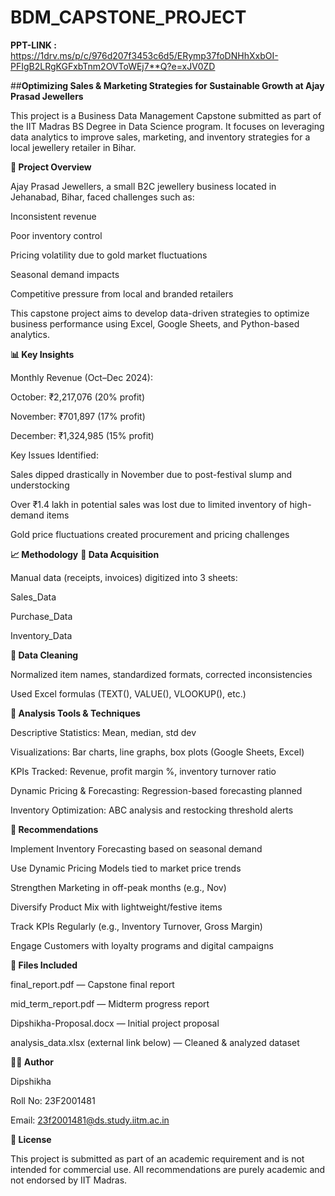 # BDM_CAPSTONE_PROJECT
**PPT-LINK :** https://1drv.ms/p/c/976d207f3453c6d5/ERymp37foDNHhXxbOI-PFIgB2LRgKGFxbTnm2OVToWEj7**Q?e=xJV0ZD


##**Optimizing Sales & Marketing Strategies for Sustainable Growth at Ajay Prasad Jewellers**


This project is a Business Data Management Capstone submitted as part of the IIT Madras BS Degree in Data Science program. It focuses on leveraging data analytics to improve sales, marketing, and inventory strategies for a local jewellery retailer in Bihar.

**📌 Project Overview**

Ajay Prasad Jewellers, a small B2C jewellery business located in Jehanabad, Bihar, faced challenges such as:

Inconsistent revenue

Poor inventory control

Pricing volatility due to gold market fluctuations

Seasonal demand impacts

Competitive pressure from local and branded retailers

This capstone project aims to develop data-driven strategies to optimize business performance using Excel, Google Sheets, and Python-based analytics.

**📊 Key Insights**

Monthly Revenue (Oct–Dec 2024):

October: ₹2,217,076 (20% profit)

November: ₹701,897 (17% profit)

December: ₹1,324,985 (15% profit)

Key Issues Identified:

Sales dipped drastically in November due to post-festival slump and understocking

Over ₹1.4 lakh in potential sales was lost due to limited inventory of high-demand items

Gold price fluctuations created procurement and pricing challenges


**📈 Methodology**
**🔹 Data Acquisition**

Manual data (receipts, invoices) digitized into 3 sheets:

Sales_Data

Purchase_Data

Inventory_Data

**🔹 Data Cleaning**

Normalized item names, standardized formats, corrected inconsistencies

Used Excel formulas (TEXT(), VALUE(), VLOOKUP(), etc.)

**🔹 Analysis Tools & Techniques**

Descriptive Statistics: Mean, median, std dev

Visualizations: Bar charts, line graphs, box plots (Google Sheets, Excel)

KPIs Tracked: Revenue, profit margin %, inventory turnover ratio

Dynamic Pricing & Forecasting: Regression-based forecasting planned

Inventory Optimization: ABC analysis and restocking threshold alerts


**🧾 Recommendations**

Implement Inventory Forecasting based on seasonal demand

Use Dynamic Pricing Models tied to market price trends

Strengthen Marketing in off-peak months (e.g., Nov)

Diversify Product Mix with lightweight/festive items

Track KPIs Regularly (e.g., Inventory Turnover, Gross Margin)

Engage Customers with loyalty programs and digital campaigns


**📁 Files Included**

final_report.pdf — Capstone final report

mid_term_report.pdf — Midterm progress report

Dipshikha-Proposal.docx — Initial project proposal

analysis_data.xlsx (external link below) — Cleaned & analyzed dataset


**👩‍💻 Author**

Dipshikha

Roll No: 23F2001481

Email: 23f2001481@ds.study.iitm.ac.in

**📄 License**

This project is submitted as part of an academic requirement and is not intended for commercial use. All recommendations are purely academic and not endorsed by IIT Madras.

